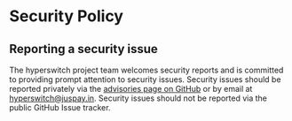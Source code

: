 # Security Policy

## Reporting a security issue

The hyperswitch project team welcomes security reports and is committed to
providing prompt attention to security issues.
Security issues should be reported privately via the
[advisories page on GitHub][report-vulnerability] or by email at
[hyperswitch@juspay.in](mailto:hyperswitch@juspay.in).
Security issues should not be reported via the public GitHub Issue tracker.

[report-vulnerability]: https://github.com/juspay/hyperswitch-woocommerce-plugin/security/advisories/new
